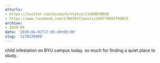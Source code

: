 ```yaml
---
alturls:
- https://twitter.com/bismark/status/11490670920
- https://www.facebook.com/17803937/posts/109770035709823
archive:
- 2010-04
date: '2010-04-02T17:06:49+00:00'
slug: '1270228009'
---
```


child infestation on BYU campus today. so much for finding a quiet place to study.

